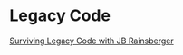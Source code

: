 # Legacy Code

[Surviving Legacy Code with JB Rainsberger](https://www.youtube.com/watch?v=d9ktOSUH63w)